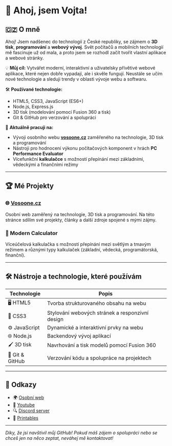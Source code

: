 # 👋 Ahoj, jsem Vojta!

## 🇨🇿 O mně
Ahoj! Jsem nadšenec do technologií z České republiky, se zájmem o **3D tisk**, **programování** a **webový vývoj**. Svět počítačů a mobilních technologií mě fascinuje už od mala, a proto jsem se rozhodl začít tvořit vlastní aplikace a webové stránky.

💡 **Můj cíl:** Vytvářet moderní, interaktivní a uživatelsky přívětivé webové aplikace, které nejen dobře vypadají, ale i skvěle fungují. Neustále se učím nové technologie a sleduji trendy v oblasti vývoje webu a softwaru.

🛠️ **Používané technologie:**
- HTML5, CSS3, JavaScript (ES6+)
- Node.js, Express.js
- 3D tisk (modelování pomocí Fusion 360 a tisk)
- Git & GitHub pro verzování a spolupráci

🔭 **Aktuálně pracuji na:**
- Vývoji osobního webu **[vosoone.cz](https://vosoone.cz)** zaměřeného na technologie, 3D tisk a programování
- Nástroji pro hodnocení výkonu počítačových komponent v hrách **PC Performance Evaluator**
- Vícefunkční **kalkulačce** s možností přepínání mezi základními, vědeckými a finančními režimy

---

## 🏆 Mé Projekty

### 🌐 [Vosoone.cz](https://vosoone.cz)
Osobní web zaměřený na technologie, 3D tisk a programování. Na této stránce sdílím své projekty, články a další zdroje spojené s mými zájmy.

### 🔢 Modern Calculator
Víceúčelová kalkulačka s možností přepínání mezi světlým a tmavým režimem a různými typy kalkulaček (základní, vědecká, programátorská, finanční).

---

## 🛠️ Nástroje a technologie, které používám
| Technologie      | Popis                                          |
|------------------|------------------------------------------------|
| 🖥️ HTML5         | Tvorba strukturovaného obsahu na webu          |
| 🎨 CSS3          | Stylování webových stránek a responzivní design |
| ⚙️ JavaScript    | Dynamické a interaktivní prvky na webu          |
| 🌐 Node.js       | Backendový vývoj aplikací                      |
| 🖌️ 3D tisk       | Navrhování a tisk modelů pomocí Fusion 360      |
| 💾 Git & GitHub  | Verzování kódu a spolupráce na projektech       |

---

## 🔗 Odkazy
- 🌍 [Osobní web](https://vosoone.cz)
- 💼 [Youtube](https://www.youtube.com/@vosoone)
- 🔍 [Discord server](https://discord.gg/uREdrVvfcs)
- 🧊 [Printables](https://www.printables.com/@Vosoone_1929383)

---

*Díky, že jsi navštívil můj GitHub! Pokud máš zájem o spolupráci nebo se chceš jen na něco zeptat, neváhej mě kontaktovat!*

